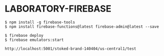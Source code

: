 # LABORATORY-FIREBASE

```
$ npm install -g firebase-tools
$ npm install firebase-functions@latest firebase-admin@latest --save
```

```
$ firebase deploy
$ firebase emulators:start
```

```
http://localhost:5001/stoked-brand-140404/us-central1/test
```
